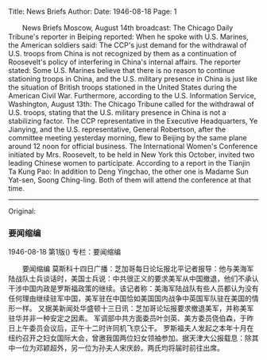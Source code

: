 Title: News Briefs
Author: 
Date: 1946-08-18
Page: 1

　　News Briefs
    Moscow, August 14th broadcast: The Chicago Daily Tribune's reporter in Beiping reported: When he spoke with U.S. Marines, the American soldiers said: The CCP's just demand for the withdrawal of U.S. troops from China is not recognized by them as a continuation of Roosevelt's policy of interfering in China's internal affairs. The reporter stated: Some U.S. Marines believe that there is no reason to continue stationing troops in China, and the U.S. military presence in China is just like the situation of British troops stationed in the United States during the American Civil War.
    Furthermore, according to the U.S. Information Service, Washington, August 13th: The Chicago Tribune called for the withdrawal of U.S. troops, stating that the U.S. military presence in China is not a stabilizing factor.
    The CCP representative in the Executive Headquarters, Ye Jianying, and the U.S. representative, General Robertson, after the committee meeting yesterday morning, flew to Beijing by the same plane around 12 noon for official business.
    The International Women's Conference initiated by Mrs. Roosevelt, to be held in New York this October, invited two leading Chinese women to participate. According to a report in the Tianjin Ta Kung Pao: In addition to Deng Yingchao, the other one is Madame Sun Yat-sen, Soong Ching-ling. Both of them will attend the conference at that time.



<hr /> 

Original: 


### 要闻缩编

1946-08-18
第1版()
专栏：要闻缩编

　　要闻缩编
    莫斯科十四日广播：芝加哥每日论坛报北平记者报导：他与美海军陆战队士兵谈话时，美国士兵说：中共很正义的要求美军从中国撤退，他们不承认干涉中国内政是罗斯福政策的继续。该记者称：美海军陆战队有些人员都认为没有任何理由继续驻军中国，美军驻在中国恰如美国国内战争中英国军队驻在美国的情形一样。
    又据美新闻处华盛顿十三日讯：芝加哥论坛报要求撤退美军，并称美军驻华并非一种安定之因素。
    军调部中共方面委员叶剑英、美方委员侥伯森，于昨日上午委员会议后，正午十二时许同机飞京公干。
    罗斯福夫人发起之本年十月在纽约召开之妇女国际大会，曾邀我国两位妇女领袖参加。据天津大公报载息：除其中一位为邓颖超外，另一位为孙夫人宋庆龄。两氏均将届时前往出席。
